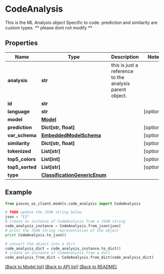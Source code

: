 # CodeAnalysis

This is the ML Analysis object Specific to code.  prediction and similarity are custom types. ** please dont not modify **

## Properties
Name | Type | Description | Notes
------------ | ------------- | ------------- | -------------
**analysis** | **str** | this is just a reference to the analysis parent object. | 
**id** | **str** |  | 
**language** | **str** |  | [optional] 
**model** | [**Model**](Model.md) |  | 
**prediction** | **Dict[str, float]** |  | [optional] 
**var_schema** | [**EmbeddedModelSchema**](EmbeddedModelSchema.md) |  | [optional] 
**similarity** | **Dict[str, float]** |  | [optional] 
**tokenized** | **List[str]** |  | [optional] 
**top5_colors** | **List[int]** |  | [optional] 
**top5_sorted** | **List[str]** |  | [optional] 
**type** | [**ClassificationGenericEnum**](ClassificationGenericEnum.md) |  | 

## Example

```python
from pieces_os_client.models.code_analysis import CodeAnalysis

# TODO update the JSON string below
json = "{}"
# create an instance of CodeAnalysis from a JSON string
code_analysis_instance = CodeAnalysis.from_json(json)
# print the JSON string representation of the object
print CodeAnalysis.to_json()

# convert the object into a dict
code_analysis_dict = code_analysis_instance.to_dict()
# create an instance of CodeAnalysis from a dict
code_analysis_from_dict = CodeAnalysis.from_dict(code_analysis_dict)
```
[[Back to Model list]](../README.md#documentation-for-models) [[Back to API list]](../README.md#documentation-for-api-endpoints) [[Back to README]](../README.md)



